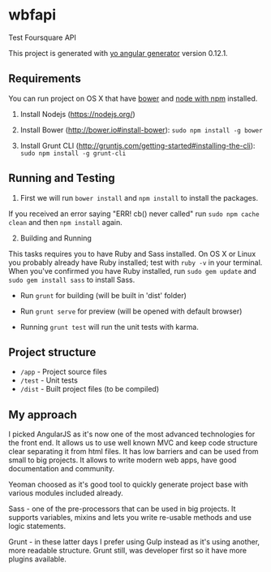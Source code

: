 # wbfapi
Test Foursquare API

This project is generated with [yo angular generator](https://github.com/yeoman/generator-angular)
version 0.12.1.

## Requirements

You can run project on OS X that have [bower](http://bower.io#install-bower) and [node with npm](https://nodejs.org/) installed.

1) Install Nodejs (https://nodejs.org/)

2) Install Bower (http://bower.io#install-bower): `sudo npm install -g bower`

3) Install Grunt CLI (http://gruntjs.com/getting-started#installing-the-cli): `sudo npm install -g grunt-cli`

## Running and Testing

1) First we will run `bower install` and `npm install` to install the packages.

If you received an error saying "ERR! cb() never called" run `sudo npm cache clean` and then `npm install` again.


2) Building and Running

This tasks requires you to have Ruby and Sass installed. On OS X or Linux you probably already have Ruby installed; test with `ruby -v` in your terminal. When you've confirmed you have Ruby installed, run `sudo gem update` and `sudo gem install sass` to install Sass.

* Run `grunt` for building (will be built in 'dist' folder)
* Run `grunt serve` for preview (will be opened with default browser)

* Running `grunt test` will run the unit tests with karma.

## Project structure

* `/app` -  Project source files
* `/test` - Unit tests
* `/dist` - Built project files (to be compiled)


## My approach

I picked AngularJS  as it's now one of the most advanced technologies for the front end. It allows us to use well known MVC and keep code structure clear separating it from html files. It has low barriers and can be used from small to big projects. It allows to write modern web apps, have good documentation and community.

Yeoman choosed as it's good tool to quickly generate project base with various modules included already.

Sass - one of the pre-processors that can be used in big projects. It supports variables, mixins and lets you write re-usable methods and use logic statements.

Grunt - in these latter days I prefer using Gulp instead as it's using another, more readable structure. Grunt still, was developer first so it have more plugins available. 
